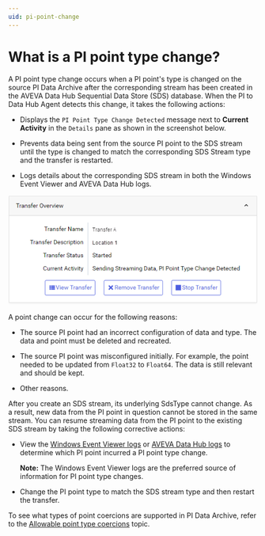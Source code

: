 ```yaml
---
uid: pi-point-change
---
```


# What is a PI point type change?

A PI point type change occurs when a PI point's type is changed on the source PI Data Archive after the corresponding stream has been created in the AVEVA Data Hub Sequential Data Store (SDS) database. When the PI to Data Hub Agent detects this change, it takes the following actions:

- Displays the `PI Point Type Change Detected` message next to **Current Activity** in the `Details` pane as shown in the screenshot below.
- Prevents data being sent from the source PI point to the SDS stream until the type is changed to match the corresponding SDS Stream type and the transfer is restarted.
 
- Logs details about the corresponding SDS stream in both the Windows Event Viewer and AVEVA Data Hub logs. 

![](../../images/pi-point-type-change.png)

A point change can occur for the following reasons:

* The source PI point had an incorrect configuration of data and type. The data and point must be deleted and recreated.

* The source PI point was misconfigured initially. For example, the point needed to be updated from `Float32` to `Float64`. The data is still relevant and should be kept.

* Other reasons.
<!--Angela Flores 6/28/21 This list is oddly specific. Also, what is PI to Data Hub Services? And PI to Data Hub service? This topic still needs work. --> 
<!--VT, 11/29/21: PI to Data Hub Services/service is the PI to Data Hub Agent. I had a discussion w/one of the Bonsai developers, Zane Odeh & he confirmed this info. They have been removed from this topic. This topic was updated recently. What other work is needed?-->

After you create an SDS stream, its underlying SdsType cannot change. As a result, new data from the PI point in question cannot be stored in the same stream. You can resume streaming data from the PI point to the existing SDS stream by taking the following corrective actions:

- View the [Windows Event Viewer logs](xref:view-logs) or [AVEVA Data Hub logs](xref:download-tenant-log) to determine which PI point incurred a PI point type change.

    **Note:** The Windows Event Viewer logs are the preferred source of information for PI point type changes.

- Change the PI point type to match the SDS stream type and then restart the transfer.

To see what types of point coercions are supported in PI Data Archive, refer to the [Allowable point type coercions](https://docs.osisoft.com/bundle/pi-server/page/allowable-point-type-coercions.html) topic.<!--Angela Flores 6/28/21 should that be "coercions" or "conversions"? --> <!--VTT, 11/29/21: Coercion is the preferred term per the referenced topic.-->
